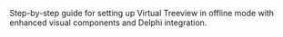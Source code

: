 Step-by-step guide for setting up Virtual Treeview in offline mode with enhanced visual components and Delphi integration.
